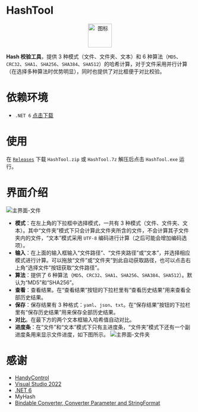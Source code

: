 # HashTool

<div align=center>
 <img src="https://cdn.jsdelivr.net/gh/KiyanYang/HashTool@main/HashTool/Resource/HashTool.ico" width = "64" height = "64" alt="图标"/>
</div>

**Hash 校验工具**，提供 3 种模式（文件、文件夹、文本）和 6 种算法（`MD5`、`CRC32`、`SHA1`、`SHA256`、`SHA384`、`SHA512`）的哈希计算，对于文件采用并行计算（在选择多种算法时优势明显），同时也提供了对比框便于对比校验。

# 依赖环境

- `.NET 6` [点击下载](https://dotnet.microsoft.com/download/dotnet/thank-you/runtime-desktop-6.0.0-windows-x64-installer)

# 使用

在 [`Releases`](https://github.com/KiyanYang/HashTool/releases) 下载 `HashTool.zip` 或 `HashTool.7z` 解压后点击 `HashTool.exe` 运行。

# 界面介绍

![主界面-文件](https://cdn.jsdelivr.net/gh/KiyanYang/HashTool@main/Image/MainWindowFile.png)

- **模式**：在左上角的下拉框中选择模式，一共有 3 种模式（文件、文件夹、文本）。其中“文件夹”模式下只会计算此文件夹所含的文件，不会计算其子文件夹内的文件，“文本”模式采用 `UTF-8` 编码进行计算（之后可能会增加编码选项）。
- **输入**：在上面的输入框输入“文件路径”、“文件夹路径”或“文本”，并选择相应模式进行计算。可以拖放“文件”或“文件夹”到此自动获取路径，也可以点击右上角“选择文件”按钮获取“文件路径”。
- **算法**：提供了 6 种算法（`MD5`、`CRC32`、`SHA1`、`SHA256`、`SHA384`、`SHA512`）。默认为“MD5”和“SHA256”。
- **查看**：查看结果。在“查看结果”按钮的下拉栏里有“查看历史结果”用来查看全部历史结果。
- **保存**：保存结果有 3 种格式：`yaml`、`json`、`txt`。在“保存结果”按钮的下拉栏里有“保存历史结果”用来保存全部历史结果。
- **对比**。在最下方的两个文本框输入哈希值自动对比。
- **进度条**：在“文件”和“文本”模式下只有主进度条，“文件夹”模式下还有一个副进度条用来显示文件进度，如下图所示。
  ![主界面-文件夹](https://cdn.jsdelivr.net/gh/KiyanYang/HashTool@main/Image/MainWindowFolder.png)

# 感谢

- [HandyControl](https://github.com/HandyOrg/HandyControl)
- [Visual Studio 2022](https://visualstudio.microsoft.com/zh-hans/vs/)
- [.NET 6](https://docs.microsoft.com/zh-cn/dotnet/api/?view=net-6.0)
- MyHash
- [Bindable Converter, Converter Parameter and StringFormat](https://www.codeproject.com/Articles/459958/Bindable-Converter-Converter-Parameter-and-StringF)
